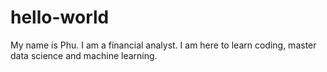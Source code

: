 # hello-world

My name is Phu.
I am a financial analyst. 
I am here to learn coding, master data science and machine learning.
